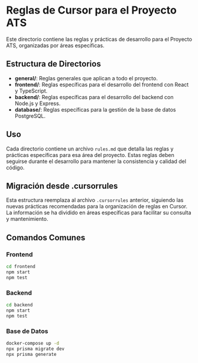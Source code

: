 # Reglas de Cursor para el Proyecto ATS

Este directorio contiene las reglas y prácticas de desarrollo para el Proyecto ATS, organizadas por áreas específicas.

## Estructura de Directorios

- **general/**: Reglas generales que aplican a todo el proyecto.
- **frontend/**: Reglas específicas para el desarrollo del frontend con React y TypeScript.
- **backend/**: Reglas específicas para el desarrollo del backend con Node.js y Express.
- **database/**: Reglas específicas para la gestión de la base de datos PostgreSQL.

## Uso

Cada directorio contiene un archivo `rules.md` que detalla las reglas y prácticas específicas para esa área del proyecto. Estas reglas deben seguirse durante el desarrollo para mantener la consistencia y calidad del código.

## Migración desde .cursorrules

Esta estructura reemplaza al archivo `.cursorrules` anterior, siguiendo las nuevas prácticas recomendadas para la organización de reglas en Cursor. La información se ha dividido en áreas específicas para facilitar su consulta y mantenimiento.

## Comandos Comunes

### Frontend
```bash
cd frontend
npm start
npm test
```

### Backend
```bash
cd backend
npm start
npm test
```

### Base de Datos
```bash
docker-compose up -d
npx prisma migrate dev
npx prisma generate
``` 
